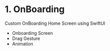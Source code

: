 # 1. OnBoarding
Custom OnBoarding Home Screen using SwiftUI
- Onboarding Screen
- Drag Gesture
- Animation

